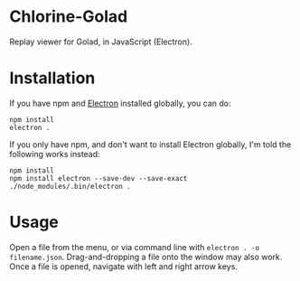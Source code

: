 # Chlorine-Golad
Replay viewer for Golad, in JavaScript (Electron).

# Installation

If you have npm and [Electron](https://electron.atom.io/) installed globally, you can do:

```
npm install
electron .
```

If you only have npm, and don't want to install Electron globally, I'm told the following works instead:

```
npm install
npm install electron --save-dev --save-exact
./node_modules/.bin/electron .
```

# Usage

Open a file from the menu, or via command line with `electron . -o filename.json`. Drag-and-dropping a file onto the window may also work. Once a file is opened, navigate with left and right arrow keys.
